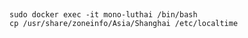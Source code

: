 ##
```docker
sudo docker exec -it mono-luthai /bin/bash
cp /usr/share/zoneinfo/Asia/Shanghai /etc/localtime

```
